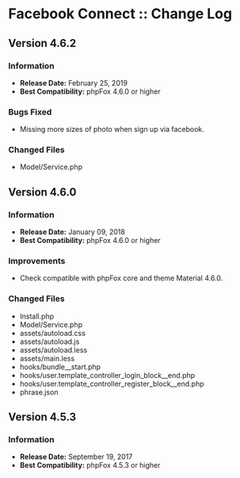 # Facebook Connect :: Change Log

## Version 4.6.2

### Information

- **Release Date:** February 25, 2019
- **Best Compatibility:** phpFox 4.6.0 or higher

### Bugs Fixed

- Missing more sizes of photo when sign up via facebook.

### Changed Files

- Model/Service.php

## Version 4.6.0

### Information

- **Release Date:** January 09, 2018
- **Best Compatibility:** phpFox 4.6.0 or higher

### Improvements

- Check compatible with phpFox core and theme Material 4.6.0.

### Changed Files

- Install.php
- Model/Service.php
- assets/autoload.css
- assets/autoload.js
- assets/autoload.less
- assets/main.less
- hooks/bundle__start.php
- hooks/user.template_controller_login_block__end.php
- hooks/user.template_controller_register_block__end.php
- phrase.json

## Version 4.5.3

### Information

- **Release Date:** September 19, 2017
- **Best Compatibility:** phpFox 4.5.3 or higher


